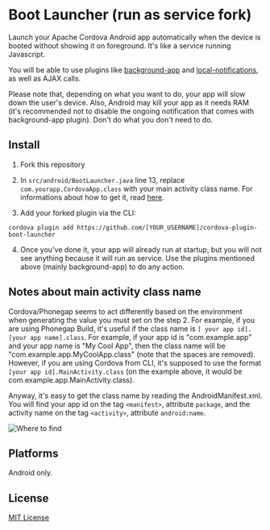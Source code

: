 # Boot Launcher (run as service fork)

Launch your Apache Cordova Android app automatically when the device is booted without showing it on foreground. It's like a service running Javascript.

You will be able to use plugins like [background-app](https://github.com/MobileChromeApps/cordova-plugin-background-app/) and [local-notifications](https://github.com/katzer/cordova-plugin-local-notifications), as well as AJAX calls.

Please note that, depending on what you want to do, your app will slow down the user's device. Also, Android may kill your app as it needs RAM (it's recommended not to disable the ongoing notification that comes with background-app plugin). Don't do what you don't need to do.

## Install

1. Fork this repository

2. In `src/android/BootLauncher.java` line 13, replace `com.yourapp.CordovaApp.class` with your main activity class name. For informations about how to get it, read [here](https://github.com/jesobreira/cordova-plugin-boot-launcher/tree/patch-1#notes-about-main-activity-class-name).

3. Add your forked plugin via the CLI:

```
cordova plugin add https://github.com/[YOUR_USERNAME]/cordova-plugin-boot-launcher
```

4. Once you've done it, your app will already run at startup, but you will not see anything because it will run as service. Use the plugins mentioned above (mainly background-app) to do any action.

## Notes about main activity class name

Cordova/Phonegap seems to act differently based on the environment when generating the value you must set on the step 2. For example, if you are using Phonegap Build, it's useful if the class name is `[ your app id].[your app name].class`. For example, if your app id is "com.example.app" and your app name is "My Cool App", then the class name will be "com.example.app.MyCoolApp.class" (note that the spaces are removed). However, if you are using Cordova from CLI, it's supposed to use the format `[your app id].MainActivity.class` (on the example above, it would be com.example.app.MainActivity.class).

Anyway, it's easy to get the class name by reading the AndroidManifest.xml. You will find your app id on the tag `<manifest>`, attribute `package`, and the activity name on the tag `<activity>`, attribute `android:name`.

![Where to find](http://i.stack.imgur.com/62gX6.png)

## Platforms

Android only.

## License

[MIT License](http://ilee.mit-license.org)
